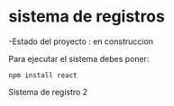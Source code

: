 <h1>sistema de registros </h1>

-Estado del proyecto : en construccion

Para ejecutar el sistema debes poner:

```npm install react```

Sistema de registro 2
